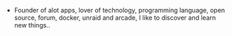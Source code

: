 - Founder of alot apps, lover of technology, programming language, open source, forum, docker, unraid and arcade, I like to discover and learn new things..
  <br>















































































































































